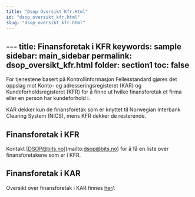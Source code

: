 ```yaml
---
title: "Dsop Oversikt Kfr.Html"
id: "dsop_oversikt_kfr.html"
slug: "dsop_oversikt_kfr.html"
---
```


﻿---
title: Finansforetak i KFR
keywords: sample
sidebar: main_sidebar
permalink: dsop_oversikt_kfr.html
folder: section1
toc: false
---

For tjenestene basert på Kontrollinformasjon Fellesstandard gjøres det oppslag mot Konto- og adresseringsregisteret (KAR) 
og Kundeforholdsregisteret (KFR) for å finne ut hvilke finansforetak et firma eller en person har kundeforhold i.

KAR dekker kun de finansforetak som er knyttet til Norwegian Interbank Clearing System (NICS), mens KFR dekker de resterende. 

## Finansforetak i KFR

Kontakt [[DSOP@bits.no](mailto:DSOP@bits.no)](mailto:dsop@bits.no) for å få en liste over finansforetakene som er i KFR.

## Finansforetak i KAR

Oversikt over finansforetak i KAR finnes [her](https:/www.bits.no/wp-content/uploads/2024/01/Oversikt-over-deltagere-i-NICS-pr.-31-12-2023.pdf)/.